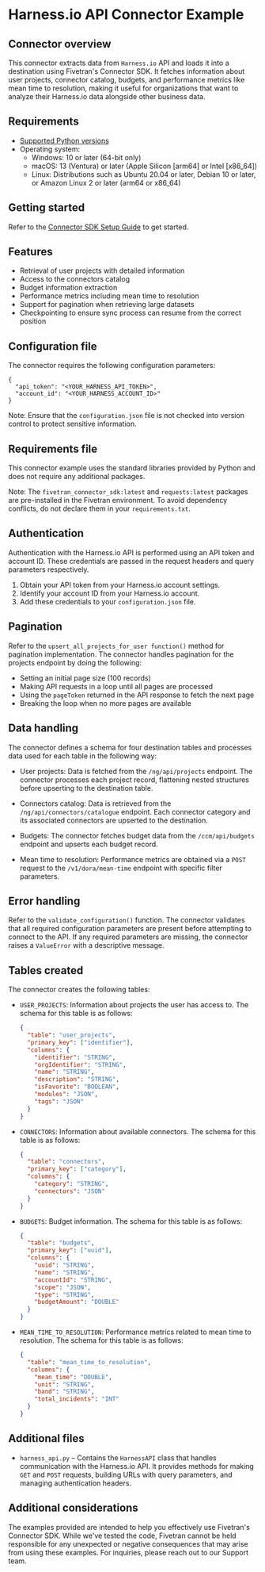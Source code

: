 # Harness.io API Connector Example


## Connector overview
This connector extracts data from `Harness.io` API and loads it into a destination using Fivetran's Connector SDK. It fetches information about user projects, connector catalog, budgets, and performance metrics like mean time to resolution, making it useful for organizations that want to analyze their Harness.io data alongside other business data.


## Requirements
- [Supported Python versions](https://github.com/fivetran/fivetran_connector_sdk/blob/main/README.md#requirements)   
- Operating system:
  - Windows: 10 or later (64-bit only)
  - macOS: 13 (Ventura) or later (Apple Silicon [arm64] or Intel [x86_64])
  - Linux: Distributions such as Ubuntu 20.04 or later, Debian 10 or later, or Amazon Linux 2 or later (arm64 or x86_64)


## Getting started
Refer to the [Connector SDK Setup Guide](https://fivetran.com/docs/connectors/connector-sdk/setup-guide) to get started.


## Features
- Retrieval of user projects with detailed information
- Access to the connectors catalog
- Budget information extraction
- Performance metrics including mean time to resolution
- Support for pagination when retrieving large datasets
- Checkpointing to ensure sync process can resume from the correct position


## Configuration file
The connector requires the following configuration parameters:

```
{
  "api_token": "<YOUR_HARNESS_API_TOKEN>",
  "account_id": "<YOUR_HARNESS_ACCOUNT_ID>"
}
```

Note: Ensure that the `configuration.json` file is not checked into version control to protect sensitive information.


## Requirements file
This connector example uses the standard libraries provided by Python and does not require any additional packages.

Note: The `fivetran_connector_sdk:latest` and `requests:latest` packages are pre-installed in the Fivetran environment. To avoid dependency conflicts, do not declare them in your `requirements.txt`.


## Authentication
Authentication with the Harness.io API is performed using an API token and account ID. These credentials are passed in the request headers and query parameters respectively.

1. Obtain your API token from your Harness.io account settings.
2. Identify your account ID from your Harness.io account.
3. Add these credentials to your `configuration.json` file.


## Pagination
Refer to the `upsert_all_projects_for_user function()` method for pagination implementation. The connector handles pagination for the projects endpoint by doing the following:

- Setting an initial page size (100 records)
- Making API requests in a loop until all pages are processed
- Using the `pageToken` returned in the API response to fetch the next page
- Breaking the loop when no more pages are available


## Data handling
The connector defines a schema for four destination tables and processes data used for each table in the following way:

- User projects: Data is fetched from the `/ng/api/projects` endpoint. The connector processes each project record, flattening nested structures before upserting to the destination table.

- Connectors catalog: Data is retrieved from the `/ng/api/connectors/catalogue` endpoint. Each connector category and its associated connectors are upserted to the destination.

- Budgets: The connector fetches budget data from the `/ccm/api/budgets` endpoint and upserts each budget record.

- Mean time to resolution: Performance metrics are obtained via a `POST` request to the `/v1/dora/mean-time` endpoint with specific filter parameters.


## Error handling
Refer to the `validate_configuration()` function. The connector validates that all required configuration parameters are present before attempting to connect to the API. If any required parameters are missing, the connector raises a `ValueError` with a descriptive message.


## Tables created
The connector creates the following tables:

- `USER_PROJECTS`: Information about projects the user has access to.
The schema for this table is as follows:

    ```json
    {
      "table": "user_projects",
      "primary_key": ["identifier"],
      "columns": {
        "identifier": "STRING",
        "orgIdentifier": "STRING",
        "name": "STRING",
        "description": "STRING",
        "isFavorite": "BOOLEAN",
        "modules": "JSON",
        "tags": "JSON"
      }
    }
    ```

- `CONNECTORS`: Information about available connectors. The schema for this table is as follows:
  
    ```json
    {
      "table": "connectors",
      "primary_key": ["category"],
      "columns": {
        "category": "STRING",
        "connectors": "JSON"
      }
    }
    ```

- `BUDGETS`: Budget information. The schema for this table is as follows:

    ```json
    {
      "table": "budgets",
      "primary_key": ["uuid"],
      "columns": {
        "uuid": "STRING",
        "name": "STRING",
        "accountId": "STRING",
        "scope": "JSON",
        "type": "STRING",
        "budgetAmount": "DOUBLE"
      }
    }
    ```
  
- `MEAN_TIME_TO_RESOLUTION`: Performance metrics related to mean time to resolution. The schema for this table is as follows:
  
    ```json
    {
      "table": "mean_time_to_resolution",
      "columns": {
        "mean_time": "DOUBLE",
        "unit": "STRING",
        "band": "STRING",
        "total_incidents": "INT"
      }
    }
    ```


## Additional files
- `harness_api.py` – Contains the `HarnessAPI` class that handles communication with the Harness.io API. It provides methods for making `GET` and `POST` requests, building URLs with query parameters, and managing authentication headers.


## Additional considerations
The examples provided are intended to help you effectively use Fivetran's Connector SDK. While we've tested the code, Fivetran cannot be held responsible for any unexpected or negative consequences that may arise from using these examples. For inquiries, please reach out to our Support team.
